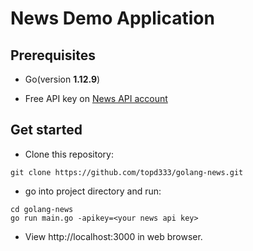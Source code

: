 # News Demo Application

## Prerequisites

- Go(version **1.12.9**)

- Free API key on [News API account](https://newsapi.org/register)

## Get started

- Clone this repository:
```
git clone https://github.com/topd333/golang-news.git
```

- go into project directory and run:
```
cd golang-news
go run main.go -apikey=<your news api key>
```

- View http://localhost:3000 in web browser.
